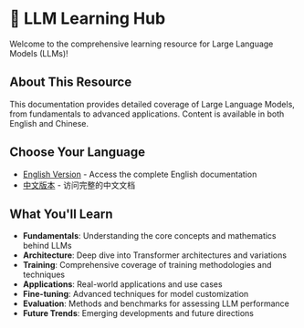 # 🤖 LLM Learning Hub

Welcome to the comprehensive learning resource for Large Language Models (LLMs)!

## About This Resource

This documentation provides detailed coverage of Large Language Models, from fundamentals to advanced applications. Content is available in both English and Chinese.

## Choose Your Language

- [English Version](./en) - Access the complete English documentation
- [中文版本](./zh) - 访问完整的中文文档

## What You'll Learn

- **Fundamentals**: Understanding the core concepts and mathematics behind LLMs
- **Architecture**: Deep dive into Transformer architectures and variations
- **Training**: Comprehensive coverage of training methodologies and techniques
- **Applications**: Real-world applications and use cases
- **Fine-tuning**: Advanced techniques for model customization
- **Evaluation**: Methods and benchmarks for assessing LLM performance
- **Future Trends**: Emerging developments and future directions